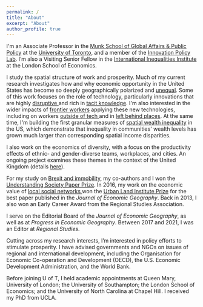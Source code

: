 ```yaml
---
permalink: /
title: "About"
excerpt: "About"
author_profile: true
---
```


I'm an Associate Professor in the  <a href="https://munkschool.utoronto.ca" target="_blank">Munk School of Global Affairs & Public Policy</a> at the <a href="https://utoronto.ca" target="_blank"> University of Toronto</a>, and a member of the <a href="https://munkschool.utoronto.ca/ipl" target="_blank">Innovation Policy Lab</a>. I’m also a Visiting Senior Fellow in the <a href="http://www.lse.ac.uk/International-Inequalities" target="_blank"> International Inequalities Institute</a> at the London School of Economics.

I study the spatial structure of work and prosperity. Much of my current research investigates how and why economic opportunity in the United States has become so deeply geographically polarized and <a href="https://doi.org/10.1080/00130095.2023.2244111" target="_blank">unequal</a>. Some of this work focuses on the role of technology, particularly innovations that are highly <a href="https://doi.org/10.1080/00343404.2022.2076824" target="_blank">disruptive </a> and rich in  <a href="http://eprints.lse.ac.uk/120154/1/III_working_paper_103.pdf" target="_blank">tacit knowledge</a>. I'm also interested in the wider impacts of <a href="https://doi.org/10.1093/jeg/lbad018" target="_blank">frontier workers</a> applying these new technologies, including on workers <a href="https://doi.org/10.1016/j.respol.2018.06.005" target="_blank">outside of tech </a>  and in <a href="https://osf.io/preprints/socarxiv/nkydt/download" target="_blank">left behind places</a>. At the same time, I'm building the first  granular measures of <a href="https://eprints.lse.ac.uk/119980/1/III_working_paper_99.pdf" target="_blank">spatial wealth inequality</a>  in the US, which demonstrate that inequality in communities' wealth levels has grown much larger than corresponding spatial income disparities.



I also work on the economics of diversity, with a focus on the productivity effects of ethnic- and gender-diverse teams, workplaces, and cities. An ongoing project examines these themes in the context of the United Kingdom (details <a href="https://maxnathan.medium.com/a-big-new-esrc-grant-534a0a0cda19" target="_blank">here</a>).


For my study on <a href="https://doi.org/10.1093/cjres/rsx027" target="_blank"> Brexit and immobility</a>, my co-authors and I won the <a href="https://www.understandingsociety.ac.uk/2019/07/11/prizes-for-researchers-and-papers-at-understanding-society-conference" target="_blank">Understanding Society Paper Prize</a>. In 2016, my work on the economic value of <a href="https://doi.org/10.1093/jeg/lbv043" target="_blank">local social networks <a/> won the <a href="https://academic.oup.com/joeg/pages/urban_land_institute_prize" target="_blank">Urban Land Institute Prize</a> for the best paper published in the <i>Journal of Economic Geography</i>. Back in 2013, I also won an Early Career Award from the Regional Studies Association. 

I serve on the Editorial Board of the <i>Journal of Economic Geography</i>, as well as at <i> Progress in Economic Geography</i>. Between 2017 and 2021, I was an Editor at <i>Regional Studies</i>.

Cutting across my research interests, I’m interested in policy efforts to stimulate prosperity. I have advised governments and NGOs on issues of regional and international development, including the Organisation for Economic Co-operation and Development (OECD), the U.S. Economic Development Administration, and the World Bank. 

Before joining U of T, I held academic appointments at Queen Mary, University of London; the University of Southampton; the London School of Economics; and the University of North Carolina at Chapel Hill. I received my PhD from UCLA. 


